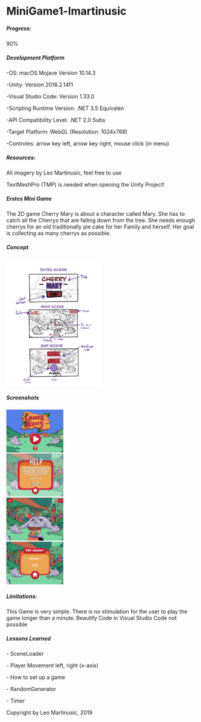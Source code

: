 # MiniGame1-lmartinusic

<h5>Progress:</h5> 90%

<h5>Development Platform</h5>
<p>-OS: macOS Mojave Version 10.14.3</p>
<p>-Unity: Version 2018.2.14f1</p>
<p>-Visual Studio Code: Version 1.33.0 </p>
<p>-Scripting Runtime Version: .NET 3.5 Equivalen</p>
<p>-API Compatibility Level: .NET 2.0 Subs</p>
<p>-Target Platform: WebGL (Resolution: 1024x768)</p>
<p>-Controles: arrow key left, arrow key right, mouse click (in menu)</p>
<p></p>
<h5>Resources:</h5>
<p>All imagery by Leo Martinusic, feel free to use</p>
<p>TextMeshPro (TMP) is needed when opening the Unity Project!</p>

<h5>Erstes Mini Game</h5>
<p></p>
The 2D game Cherry Mary is about a character called Mary. She has to catch all the Cherrys that
are falling down from the tree. She needs enough cherrys for an old traditionally pie cake for
her Family and herself. Her goal is collecting as many cherrys as possible.
<p></p>
<h5>Concept</h5>
<div>
<img src="./Bilder/Cherry_Mary_Concept.jpg" width="250">
</div>
<p></p>
<h5>Screenshots</h5>
<div>
<img src="./Bilder/start.png" width="150">
</div>
<div>
<img src="./Bilder/help.png" width="150">
</div>
<div>
<img src="./Bilder/main.png" width="150">
</div>
<div>
<img src="./Bilder/end.png" width="150">
</div>
<p></p>
<p></p>
<h5>Limitations:</h5> This Game is very simple. There is no stimulation for the user to play the game longer than a minute.
Beautify Code in Visual Studio Code not possible
<p></p>

<h5>Lessons Learned</h5>
<p>- SceneLoader</p>
<p>- Player Movement left, right (x-axis)</p>
<p>- How to set up a game</p>
<p>- RandomGenerator</p>
<p>- Timer</p>
<p></p>
<p>Copyright by Leo Martinusic, 2019</p>
